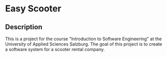# Easy Scooter

## Description

This is a project for the course "Introduction to Software Engineering" at the University of Applied Sciences Salzburg. The goal of this project is to create a software system for a scooter rental company.

